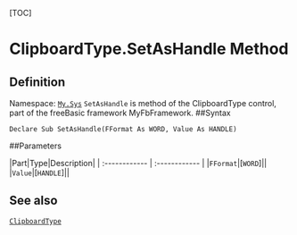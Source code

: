[TOC]
# ClipboardType.SetAsHandle Method

## Definition
Namespace: [`My.Sys`](My.Sys.md)
`SetAsHandle` is method of the ClipboardType control, part of the freeBasic framework MyFbFramework.
##Syntax
```freeBasic
Declare Sub SetAsHandle(FFormat As WORD, Value As HANDLE)
```

##Parameters

|Part|Type|Description|
| :------------ | :------------ |
|`FFormat`|[`WORD`]||
|`Value`|[`HANDLE`]||
## See also
[`ClipboardType`](ClipboardType.md)
